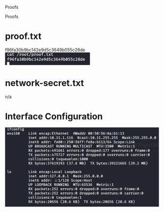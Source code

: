 Proofs

Proofs

# proof.txt
f96fa30b9bc142e9d5c3649b055c28de
![7d69c48b01b29c381cd8f122a9cdc639.png](../../../_resources/abb1deb24b1e4225a87a3834956c4f84.png)

# network-secret.txt
n/a

# Interface Configuration
![7521e7b3947ebd956c55b44b26fcd45e.png](../../../_resources/b5ab8d71ef1e4eccbe401aeeefbfab87.png)

